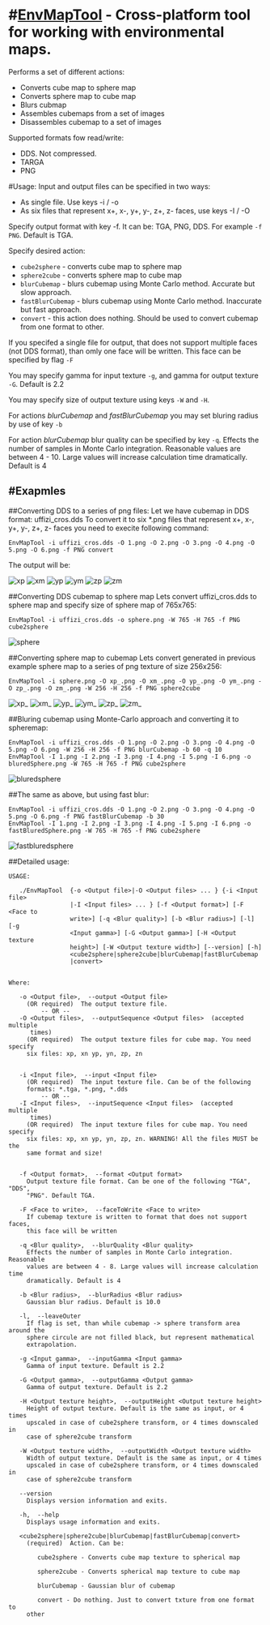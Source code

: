 #[EnvMapTool](https://github.com/podgorskiy/EnvMapTool) - Cross-platform tool for working with environmental maps. 
============================================================================

Performs a set of different actions:

 * Converts cube map to sphere map
 * Converts sphere map to cube map
 * Blurs cubmap
 * Assembles cubemaps from a set of images
 * Disassembles cubemap to a set of images 

Supported formats fow read/write:

 * DDS. Not compressed.
 * TARGA
 * PNG

#Usage:
Input and output files can be specified in two ways:

 * As single file. Use keys -i / -o
 * As six files that represent x+, x-, y+, y-, z+, z- faces, use keys -I / -O 

Specify output format with key -f. It can be: TGA, PNG, DDS. For example `-f PNG`. Default is TGA.

Specify desired action:

 * `cube2sphere` - converts cube map to sphere map
 * `sphere2cube` - converts sphere map to cube map
 * `blurCubemap` - blurs cubemap using Monte Carlo method. Accurate but slow approach.
 * `fastBlurCubemap` - blurs cubemap using Monte Carlo method. Inaccurate but fast approach.
 * `convert` - this action does nothing. Should be used to convert cubemap from one format to other.

If you specifed a single file for output, that does not support multiple faces (not DDS format), than omly one face will be written. This face can be specified by flag `-F`

You may specify gamma for input texture `-g`, and gamma for output texture `-G`. Default is 2.2

You may specify size of output texture using keys `-W` and `-H`.

For actions *blurCubemap* and *fastBlurCubemap* you may set bluring radius by use of key `-b`

For action *blurCubemap* blur quality can be specified by key `-q`. Effects the number of samples in Monte Carlo integration. Reasonable values are between 4 - 10. Large values will increase calculation time dramatically. Default is 4

#Exapmles
----------------------------------------------------------------------------
##Converting DDS to a series of png files: 
Let we have cubemap in DDS format: uffizi_cros.dds
To convert it to six *.png files that represent x+, x-, y+, y-, z+, z- faces you need to execite following command:
```
EnvMapTool -i uffizi_cros.dds -O 1.png -O 2.png -O 3.png -O 4.png -O 5.png -O 6.png -f PNG convert
```
The output will be:

![xp](https://cloud.githubusercontent.com/assets/3229783/9427142/57dc08f4-493a-11e5-9345-2d78482f615d.png)
![xm](https://cloud.githubusercontent.com/assets/3229783/9427145/73e78fc8-493a-11e5-945c-bf870b41db3a.png)
![yp](https://cloud.githubusercontent.com/assets/3229783/9427148/9a02fba2-493a-11e5-9a3b-519753b706c8.png)
![ym](https://cloud.githubusercontent.com/assets/3229783/9427150/9c48470a-493a-11e5-9fe7-d879d4271c33.png)
![zp](https://cloud.githubusercontent.com/assets/3229783/9427151/9e4ef850-493a-11e5-812c-1740b645658b.png)
![zm](https://cloud.githubusercontent.com/assets/3229783/9427153/b51c0488-493a-11e5-8a87-4adeae8d2d97.png)

##Converting DDS cubemap to sphere map
Lets convert uffizi_cros.dds to sphere map and specify size of sphere map of 765x765:
```
EnvMapTool -i uffizi_cros.dds -o sphere.png -W 765 -H 765 -f PNG cube2sphere
```
![sphere](https://cloud.githubusercontent.com/assets/3229783/9427205/38cc2576-493e-11e5-830b-140eb3495635.png)

##Converting sphere map to cubemap
Lets convert generated in previous example sphere map to a series of png texture of size 256x256:
```
EnvMapTool -i sphere.png -O xp_.png -O xm_.png -O yp_.png -O ym_.png -O zp_.png -O zm_.png -W 256 -H 256 -f PNG sphere2cube
```

![xp_](https://cloud.githubusercontent.com/assets/3229783/9427223/d79eb7fe-493e-11e5-96cb-b2e19ceaf6b0.png)
![xm_](https://cloud.githubusercontent.com/assets/3229783/9427221/d5a96bf6-493e-11e5-9279-7b00cec3cfa8.png)
![yp_](https://cloud.githubusercontent.com/assets/3229783/9427225/dc91d07a-493e-11e5-936e-7b9587a209ed.png)
![ym_](https://cloud.githubusercontent.com/assets/3229783/9427224/da638cb2-493e-11e5-9e1a-fd43d17ae7aa.png)
![zp_](https://cloud.githubusercontent.com/assets/3229783/9427228/e0585396-493e-11e5-843b-fedc8914b3b3.png)
![zm_](https://cloud.githubusercontent.com/assets/3229783/9427227/de91b318-493e-11e5-92d6-50c1e24426cb.png)

##Bluring cubemap using Monte-Carlo approach and converting it to spheremap:
```
EnvMapTool -i uffizi_cros.dds -O 1.png -O 2.png -O 3.png -O 4.png -O 5.png -O 6.png -W 256 -H 256 -f PNG blurCubemap -b 60 -q 10
EnvMapTool -I 1.png -I 2.png -I 3.png -I 4.png -I 5.png -I 6.png -o bluredSphere.png -W 765 -H 765 -f PNG cube2sphere
```
![bluredsphere](https://cloud.githubusercontent.com/assets/3229783/9427291/0fa9994e-4943-11e5-8561-ab076144bc67.png)

##The same as above, but using fast blur:
```
EnvMapTool -i uffizi_cros.dds -O 1.png -O 2.png -O 3.png -O 4.png -O 5.png -O 6.png -f PNG fastBlurCubemap -b 30
EnvMapTool -I 1.png -I 2.png -I 3.png -I 4.png -I 5.png -I 6.png -o fastBluredSphere.png -W 765 -H 765 -f PNG cube2sphere
```
![fastbluredsphere](https://cloud.githubusercontent.com/assets/3229783/9427292/1b0e2e8a-4943-11e5-8d9a-07ba8844a7d2.png)

##Detailed usage:
```
USAGE: 

   ./EnvMapTool  {-o <Output file>|-O <Output files> ... } {-i <Input file>
                 |-I <Input files> ... } [-f <Output format>] [-F <Face to
                 write>] [-q <Blur quality>] [-b <Blur radius>] [-l] [-g
                 <Input gamma>] [-G <Output gamma>] [-H <Output texture
                 height>] [-W <Output texture width>] [--version] [-h]
                 <cube2sphere|sphere2cube|blurCubemap|fastBlurCubemap
                 |convert>


Where: 

   -o <Output file>,  --output <Output file>
     (OR required)  The output texture file.
         -- OR --
   -O <Output files>,  --outputSequence <Output files>  (accepted multiple
      times)
     (OR required)  The output texture files for cube map. You need specify
     six files: xp, xn yp, yn, zp, zn


   -i <Input file>,  --input <Input file>
     (OR required)  The input texture file. Can be of the following
     formats: *.tga, *.png, *.dds
         -- OR --
   -I <Input files>,  --inputSequence <Input files>  (accepted multiple
      times)
     (OR required)  The input texture files for cube map. You need specify
     six files: xp, xn yp, yn, zp, zn. WARNING! All the files MUST be the
     same format and size!


   -f <Output format>,  --format <Output format>
     Output texture file format. Can be one of the following "TGA", "DDS",
     "PNG". Default TGA.

   -F <Face to write>,  --faceToWrite <Face to write>
     If cubemap texture is written to format that does not support faces,
     this face will be written

   -q <Blur quality>,  --blurQuality <Blur quality>
     Effects the number of samples in Monte Carlo integration. Reasonable
     values are between 4 - 8. Large values will increase calculation time
     dramatically. Default is 4

   -b <Blur radius>,  --blurRadius <Blur radius>
     Gaussian blur radius. Default is 10.0

   -l,  --leaveOuter
     If flag is set, than while cubemap -> sphere transform area around the
     sphere circule are not filled black, but represent mathematical
     extrapolation.

   -g <Input gamma>,  --inputGamma <Input gamma>
     Gamma of input texture. Default is 2.2

   -G <Output gamma>,  --outputGamma <Output gamma>
     Gamma of output texture. Default is 2.2

   -H <Output texture height>,  --outputHeight <Output texture height>
     Height of output texture. Default is the same as input, or 4 times
     upscaled in case of cube2sphere transform, or 4 times downscaled in
     case of sphere2cube transform

   -W <Output texture width>,  --outputWidth <Output texture width>
     Width of output texture. Default is the same as input, or 4 times
     upscaled in case of cube2sphere transform, or 4 times downscaled in
     case of sphere2cube transform

   --version
     Displays version information and exits.

   -h,  --help
     Displays usage information and exits.

   <cube2sphere|sphere2cube|blurCubemap|fastBlurCubemap|convert>
     (required)  Action. Can be:

     	cube2sphere - Converts cube map texture to spherical map

     	sphere2cube - Converts spherical map texture to cube map

     	blurCubemap - Gaussian blur of cubemap

     	convert - Do nothing. Just to convert txture from one format to
     other
```
